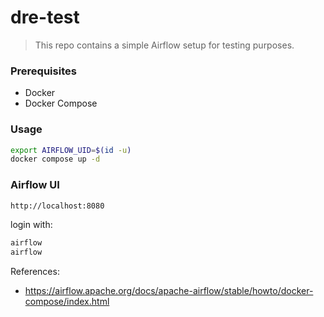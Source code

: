 # dre-test

> This repo contains a simple Airflow setup for testing purposes.

### Prerequisites

- Docker
- Docker Compose

### Usage

```bash
export AIRFLOW_UID=$(id -u)
docker compose up -d
```

### Airflow UI

```bash
http://localhost:8080
```

login with:

```bash
airflow
airflow
```
 
References:
- https://airflow.apache.org/docs/apache-airflow/stable/howto/docker-compose/index.html

